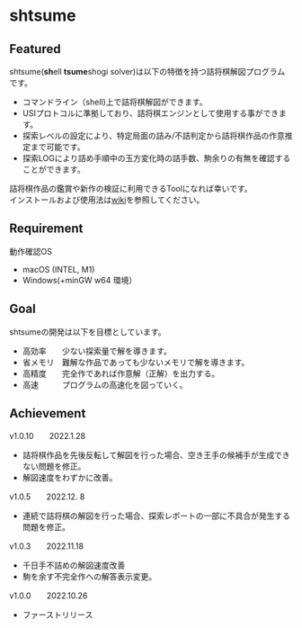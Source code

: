 #  shtsume
##  Featured
shtsume(**sh**ell **tsume**shogi solver)は以下の特徴を持つ詰将棋解図プログラムです。  
* コマンドライン（shell)上で詰将棋解図ができます。  
* USIプロトコルに準拠しており、詰将棋エンジンとして使用する事ができます。   
* 探索レベルの設定により、特定局面の詰み/不詰判定から詰将棋作品の作意推定まで可能です。  
* 探索LOGにより詰め手順中の玉方変化時の詰手数、駒余りの有無を確認することができます。

詰将棋作品の鑑賞や新作の検証に利用できるToolになれば幸いです。   
インストールおよび使用法は[wiki](https://github.com/hkijin/shtsume/wiki)を参照してください。  

##  Requirement  
動作確認OS  
* macOS (INTEL, M1) 
* Windows(+minGW w64 環境）  

##  Goal
shtsumeの開発は以下を目標としています。  
* 高効率　　少ない探索量で解を導きます。    
* 省メモリ　難解な作品であっても少ないメモリで解を導きます。  
* 高精度　　完全作であれば作意解（正解）を出力する。  
* 高速　　　プログラムの高速化を図っていく。 

##  Achievement
v1.0.10　　2022.1.28  
* 詰将棋作品を先後反転して解図を行った場合、空き王手の候補手が生成できない問題を修正。  
* 解図速度をわずかに改善。  

v1.0.5　　2022.12. 8  
* 連続で詰将棋の解図を行った場合、探索レポートの一部に不具合が発生する問題を修正。  
  
v1.0.3　　2022.11.18  
* 千日手不詰めの解図速度改善  
* 駒を余す不完全作への解答表示変更。 
 
v1.0.0　　2022.10.26  
* ファーストリリース  　　

